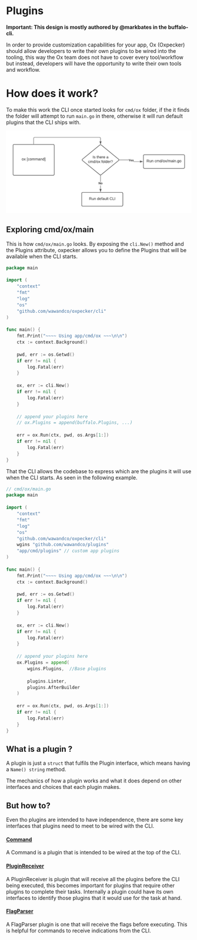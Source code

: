 # Plugins 

**Important: This design is mostly authored by @markbates in the buffalo-cli.**

In order to provide customization capabilities for your app, Ox (Oxpecker) should allow developers to write their own plugins to be wired into the tooling, this way the Ox team does not have to cover every tool/workflow but instead, developers will have the opportunity to write their own tools and workflow.

# How does it work?

To make this work the CLI once started looks for `cmd/ox` folder, if the it finds the folder will attempt to run `main.go` in there, otherwise it will run default plugins that the CLI ships with.

![CLI execution](images/cli-execution.png)

## Exploring cmd/ox/main

This is how `cmd/ox/main.go` looks. By exposing the `cli.New()` method and the Plugins attribute, oxpecker allows you to define the Plugins that will be available when the CLI starts.

```go
package main

import (
	"context"
	"fmt"
	"log"
	"os"
	"github.com/wawandco/oxpecker/cli"
)

func main() {
    fmt.Print("~~~~ Using app/cmd/ox ~~~\n\n")
	ctx := context.Background()
    
    pwd, err := os.Getwd()
	if err != nil {
		log.Fatal(err)
    }
    
	ox, err := cli.New()
	if err != nil {
		log.Fatal(err)
    }
    
	// append your plugins here
	// ox.Plugins = append(buffalo.Plugins, ...)
    
    err = ox.Run(ctx, pwd, os.Args[1:])
	if err != nil {
		log.Fatal(err)
	}
}

```

That the CLI allows the codebase to express which are the plugins it will use when the CLI starts. As seen in the following example.

```go
// cmd/ox/main.go
package main

import (
	"context"
	"fmt"
	"log"
	"os"
    "github.com/wawandco/oxpecker/cli"
    wgins "github.com/wawandco/plugins"
    "app/cmd/plugins" // custom app plugins
)

func main() {
    fmt.Print("~~~~ Using app/cmd/ox ~~~\n\n")
	ctx := context.Background()
    
    pwd, err := os.Getwd()
	if err != nil {
		log.Fatal(err)
    }
    
	ox, err := cli.New()
	if err != nil {
		log.Fatal(err)
    }
    
	// append your plugins here
	ox.Plugins = append(
        wgins.Plugins,  //Base plugins
        
        plugins.Linter,
        plugins.AfterBuilder
    )
    
    err = ox.Run(ctx, pwd, os.Args[1:])
	if err != nil {
		log.Fatal(err)
	}
}
```

## What is a plugin ?

A plugin is just a `struct` that fulfils the Plugin interface, which means having a `Name() string` method.

The mechanics of how a plugin works and what it does depend on other interfaces and choices that each plugin makes. 

## But how to?

Even tho plugins are intended to have independence, there are some key interfaces that plugins need to meet to be wired with the CLI.

#### [Command]()

A Command is a plugin that is intended to be wired at the top of the CLI.

#### [PluginReceiver]()

A PluginReceiver is plugin that will receive all the plugins before the CLI being executed, this becomes important for plugins that require other plugins to complete their tasks. Internally a plugin could have its own interfaces to identify those plugins that it would use for the task at hand.

#### [FlagParser]()

A FlagParser plugin is one that will receive the flags before executing. This is helpful for commands to receive indications from the CLI.